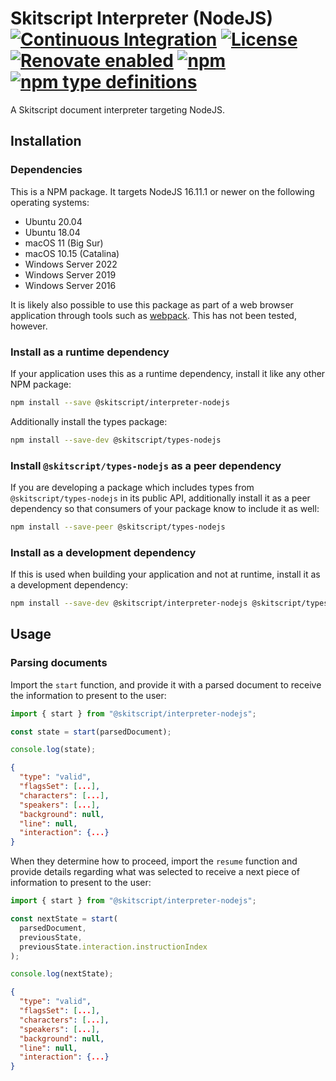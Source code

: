 # Skitscript Interpreter (NodeJS) [![Continuous Integration](https://github.com/skitscript/interpreter-nodejs/workflows/Continuous%20Integration/badge.svg)](https://github.com/skitscript/interpreter-nodejs/actions) [![License](https://img.shields.io/github/license/skitscript/interpreter-nodejs.svg)](https://github.com/skitscript/interpreter-nodejs/blob/master/license) [![Renovate enabled](https://img.shields.io/badge/renovate-enabled-brightgreen.svg)](https://renovatebot.com/) [![npm](https://img.shields.io/npm/v/skitscript/interpreter-nodejs.svg)](https://www.npmjs.com/package/skitscript/interpreter-nodejs) [![npm type definitions](https://img.shields.io/npm/types/skitscript/interpreter-nodejs.svg)](https://www.npmjs.com/package/skitscript/interpreter-nodejs)

A Skitscript document interpreter targeting NodeJS.

## Installation

### Dependencies

This is a NPM package.  It targets NodeJS 16.11.1 or newer on the following
operating systems:

- Ubuntu 20.04
- Ubuntu 18.04
- macOS 11 (Big Sur)
- macOS 10.15 (Catalina)
- Windows Server 2022
- Windows Server 2019
- Windows Server 2016

It is likely also possible to use this package as part of a web browser
application through tools such as [webpack](https://webpack.js.org/).  This has
not been tested, however.

### Install as a runtime dependency

If your application uses this as a runtime dependency, install it like any other
NPM package:

```bash
npm install --save @skitscript/interpreter-nodejs
```

Additionally install the types package:

```bash
npm install --save-dev @skitscript/types-nodejs
```

### Install `@skitscript/types-nodejs` as a peer dependency

If you are developing a package which includes types from
`@skitscript/types-nodejs` in its public API, additionally install it as a peer
dependency so that consumers of your package know to include it as well:

```bash
npm install --save-peer @skitscript/types-nodejs
```

### Install as a development dependency

If this is used when building your application and not at runtime, install it as
a development dependency:

```bash
npm install --save-dev @skitscript/interpreter-nodejs @skitscript/types-nodejs
```

## Usage

### Parsing documents

Import the `start` function, and provide it with a parsed document to receive
the information to present to the user:

```typescript
import { start } from "@skitscript/interpreter-nodejs";

const state = start(parsedDocument);

console.log(state);
```

```json
{
  "type": "valid",
  "flagsSet": [...],
  "characters": [...],
  "speakers": [...],
  "background": null,
  "line": null,
  "interaction": {...}
}
```

When they determine how to proceed, import the `resume` function and provide
details regarding what was selected to receive a next piece of information to
present to the user:

```typescript
import { start } from "@skitscript/interpreter-nodejs";

const nextState = start(
  parsedDocument,
  previousState,
  previousState.interaction.instructionIndex
);

console.log(nextState);
```

```json
{
  "type": "valid",
  "flagsSet": [...],
  "characters": [...],
  "speakers": [...],
  "background": null,
  "line": null,
  "interaction": {...}
}
```
